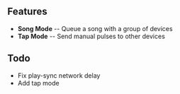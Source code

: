 ## Features
- **Song Mode** -- Queue a song with a group of devices
- **Tap Mode** -- Send manual pulses to other devices

## Todo
- Fix play-sync network delay
- Add tap mode